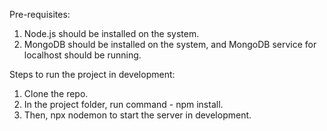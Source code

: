 Pre-requisites:
1) Node.js should be installed on the system.
2) MongoDB should be installed on the system, and MongoDB service for localhost should be running.

Steps to run the project in development:
1) Clone the repo.
2) In the project folder, run command - npm install.
3) Then, npx nodemon to start the server in development.
